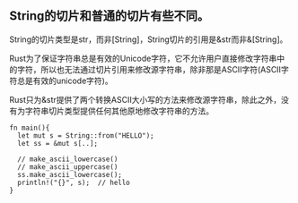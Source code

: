 
## String的切片和普通的切片有些不同。

String的切片类型是str，而非[String]，String切片的引用是&str而非&[String]。

Rust为了保证字符串总是有效的Unicode字符，它不允许用户直接修改字符串中的字符，所以也无法通过切片引用来修改源字符串，除非那是ASCII字符(ASCII字符总是有效的unicode字符)。

Rust只为&str提供了两个转换ASCII大小写的方法来修改源字符串，除此之外，没有为字符串切片类型提供任何其他原地修改字符串的方法。

```
fn main(){
  let mut s = String::from("HELLO");
  let ss = &mut s[..];

  // make_ascii_lowercase()
  // make_ascii_uppercase()
  ss.make_ascii_lowercase();
  println!("{}", s);  // hello
}
```